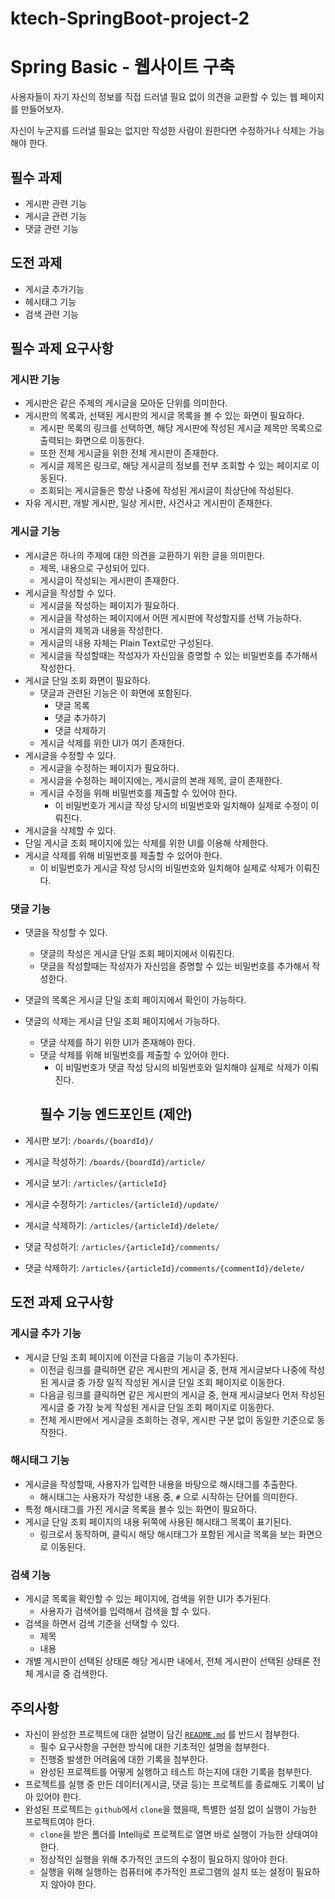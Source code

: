 # ktech-SpringBoot-project-2
# Spring Basic - 웹사이트 구축

사용자들이 자기 자신의 정보를 직접 드러낼 필요 없이 의견을 교환할 수 있는 웹 페이지를 만들어보자.

자신이 누군지를 드러낼 필요는 없지만 작성한 사람이 원한다면 수정하거나 삭제는 가능해야 한다.

##
## 필수 과제

- 게시판 관련 기능
- 게시글 관련 기능
- 댓글 관련 기능

## 도전 과제

- 게시글 추가기능
- 헤시태그 기능
- 검색 관련 기능

## 필수 과제 요구사항

### 게시판 기능

- 게시판은 같은 주제의 게시글을 모아둔 단위를 의미한다.
- 게시판의 목록과, 선택된 게시판의 게시글 목록을 볼 수 있는 화면이 필요하다.
    - 게시판 목록의 링크를 선택하면, 해당 게시판에 작성된 게시글 제목만 목록으로 출력되는 화면으로 이동한다.
    - 또한 전체 게시글을 위한 전체 게시판이 존재한다.
    - 게시글 제목은 링크로, 해당 게시글의 정보를 전부 조회할 수 있는 페이지로 이동된다.
    - 조회되는 게시글들은 항상 나중에 작성된 게시글이 최상단에 작성된다.
- 자유 게시판, 개발 게시판, 일상 게시판, 사건사고 게시판이 존재한다.
### 게시글 기능

- 게시글은 하나의 주제에 대한 의견을 교환하기 위한 글을 의미한다.
    - 제목, 내용으로 구성되어 있다.
    - 게시글이 작성되는 게시판이 존재한다.
- 게시글을 작성할 수 있다.
    - 게시글을 작성하는 페이지가 필요하다.
    - 게시글을 작성하는 페이지에서 어떤 게시판에 작성할지를 선택 가능하다.
    - 게시글의 제목과 내용을 작성한다.
    - 게시글의 내용 자체는 Plain Text로만 구성된다.
    - 게시글을 작성할때는 작성자가 자신임을 증명할 수 있는 비밀번호를 추가해서 작성한다.
- 게시글 단일 조회 화면이 필요하다.
    - 댓글과 관련된 기능은 이 화면에 포함된다.
        - 댓글 목록
        - 댓글 추가하기
        - 댓글 삭제하기
    - 게시글 삭제를 위한 UI가 여기 존재한다.
- 게시글을 수정할 수 있다.
    - 게시글을 수정하는 페이지가 필요하다.
    - 게시글을 수정하는 페이지에는, 게시글의 본래 제목, 글이 존재한다.
    - 게시글 수정을 위해 비밀번호를 제출할 수 있어야 한다.
        - 이 비밀번호가 게시글 작성 당시의 비밀번호와 일치해야 실제로 수정이 이뤄진다.
- 게시글을 삭제할 수 있다.
- 단일 게시글 조회 페이지에 있는 삭제를 위한 UI를 이용해 삭제한다.
- 게시글 삭제를 위해 비밀번호를 제출할 수 있어야 한다.
    - 이 비밀번호가 게시글 작성 당시의 비밀번호와 일치해야 실제로 삭제가 이뤄진다.

### 댓글 기능

- 댓글을 작성할 수 있다.
    - 댓글의 작성은 게시글 단일 조회 페이지에서 이뤄진다.
    - 댓글을 작성할때는 작성자가 자신임을 증명할 수 있는 비밀번호를 추가해서 작성한다.
- 댓글의 목록은 게시글 단일 조회 페이지에서 확인이 가능하다.
- 댓글의 삭제는 게시글 단일 조회 페이지에서 가능하다.
    - 댓글 삭제를 하기 위한 UI가 존재해야 한다.
    - 댓글 삭제를 위해 비밀번호를 제출할 수 있어야 한다.
        - 이 비밀번호가 댓글 작성 당시의 비밀번호와 일치해야 실제로 삭제가 이뤄진다.
        ## 필수 기능 엔드포인트 (제안)

- 게시판 보기: `/boards/{boardId}/`
- 게시글 작성하기: `/boards/{boardId}/article/`
- 게시글 보기: `/articles/{articleId}`
- 게시글 수정하기: `/articles/{articleId}/update/`
- 게시글 삭제하기: `/articles/{articleId}/delete/`
- 댓글 작성하기: `/articles/{articleId}/comments/`
- 댓글 삭제하기: `/articles/{articleId}/comments/{commentId}/delete/`
## 도전 과제 요구사항

### 게시글 추가 기능

- 게시글 단일 조회 페이지에 이전글 다음글 기능이 추가된다.
    - 이전글 링크를 클릭하면 같은 게시판의 게시글 중, 현재 게시글보다 나중에 작성된 게시글 중 가장 일직 작성된 게시글 단일 조회 페이지로 이동한다.
    - 다음글 링크를 클릭하면 같은 게시판의 게시글 중, 현재 게시글보다 먼저 작성된 게시글 중 가장 늦게 작성된 게시글 단일 조회 페이지로 이동한다.
    - 전체 게시판에서 게시글을 조회하는 경우, 게시판 구분 없이 동일한 기준으로 동작한다.

### 해시태그 기능

- 게시글을 작성할때, 사용자가 입력한 내용을 바탕으로 해시태그를 추출한다.
    - 해시태그는 사용자가 작성한 내용 중, `#` 으로 시작하는 단어를 의미한다.
- 특정 해시태그를 가진 게시글 목록을 볼수 있는 화면이 필요하다.
- 게시글 단일 조회 페이지의 내용 뒤쪽에 사용된 해시태그 목록이 표기된다.
    - 링크로서 동작하며, 클릭시 해당 해시태그가 포함된 게시글 목록을 보는 화면으로 이동된다.

### 검색 기능

- 게시글 목록을 확인할 수 있는 페이지에, 검색을 위한 UI가 추가된다.
    - 사용자가 검색어를 입력해서 검색을 할 수 있다.
- 검색을 하면서 검색 기준을 선택할 수 있다.
    - 제목
    - 내용
- 개별 게시판이 선택된 상태론 해당 게시판 내에서, 전체 게시판이 선택된 상태론 전체 게시글 중 검색한다.
## 주의사항

- 자신이 완성한 프로젝트에 대한 설명이 담긴 [`README.md`](http://README.md) 를 반드시 첨부한다.
    - 필수 요구사항을 구현한 방식에 대한 기초적인 설명을 첨부한다.
    - 진행중 발생한 어려움에 대한 기록을 첨부한다.
    - 완성된 프로젝트를 어떻게 실행하고 테스트 하는지에 대한 기록을 첨부한다.
- 프로젝트를 실행 중 만든 데이터(게시글, 댓글 등)는 프로젝트를 종료해도 기록이 남아 있어야 한다.
- 완성된 프로젝트는 `github`에서 `clone`을 했을때, 특별한 설정 없이 실행이 가능한 프로젝트여야 한다.
    - `clone`을 받은 폴더를 Intellij로 프로젝트로 열면 바로 실행이 가능한 상태여야 한다.
    - 정상적인 실행을 위해 추가적인 코드의 수정이 필요하지 않아야 한다.
    - 실행을 위해 실행하는 컴퓨터에 추가적인 프로그램의 설치 또는 설정이 필요하지 않아야 한다.